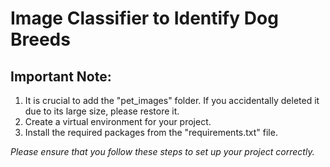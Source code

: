 # Image Classifier to Identify Dog Breeds
## Important Note:

1. It is crucial to add the "pet_images" folder. If you accidentally deleted it due to its large size, please restore it.
2. Create a virtual environment for your project.
3. Install the required packages from the "requirements.txt" file.

_Please ensure that you follow these steps to set up your project correctly._
